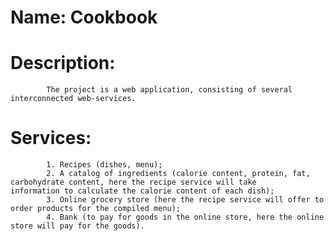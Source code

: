 # Name: Cookbook
# Description:
            The project is a web application, consisting of several interconnected web-services.
# Services:
            1. Recipes (dishes, menu);
            2. A catalog of ingredients (calorie content, protein, fat, carbohydrate content, here the recipe service will take                          information to calculate the calorie content of each dish);
            3. Online grocery store (here the recipe service will offer to order products for the compiled menu);
            4. Bank (to pay for goods in the online store, here the online store will pay for the goods).
